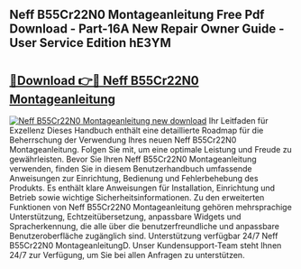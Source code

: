 ## Neff B55Cr22N0 Montageanleitung Free Pdf Download - Part-16A New Repair Owner Guide - User Service Edition hE3YM

# <h2><a href="http://df8y0q.blite.top/?on=Neff+B55Cr22N0+Montageanleitung">🔗Download 👉🔴 Neff B55Cr22N0 Montageanleitung</a></h2>

[![Neff B55Cr22N0 Montageanleitung new download](https://i.imgur.com/lujVjoI.png)](http://df8y0q.blite.top/?on=Neff+B55Cr22N0+Montageanleitung)
Ihr Leitfaden für Exzellenz Dieses Handbuch enthält eine detaillierte Roadmap für die Beherrschung der Verwendung Ihres neuen Neff B55Cr22N0 Montageanleitung. Folgen Sie mit, um eine optimale Leistung und Freude zu gewährleisten. Bevor Sie Ihren Neff B55Cr22N0 Montageanleitung verwenden, finden Sie in diesem Benutzerhandbuch umfassende Anweisungen zur Einrichtung, Bedienung und Fehlerbehebung des Produkts. Es enthält klare Anweisungen für Installation, Einrichtung und Betrieb sowie wichtige Sicherheitsinformationen. Zu den erweiterten Funktionen von Neff B55Cr22N0 Montageanleitung gehören mehrsprachige Unterstützung, Echtzeitübersetzung, anpassbare Widgets und Spracherkennung, die alle über die benutzerfreundliche und anpassbare Benutzeroberfläche zugänglich sind. Unterstützung verfügbar 24/7 Neff B55Cr22N0 MontageanleitungD. Unser Kundensupport-Team steht Ihnen 24/7 zur Verfügung, um Sie bei allen Anfragen zu unterstützen.
